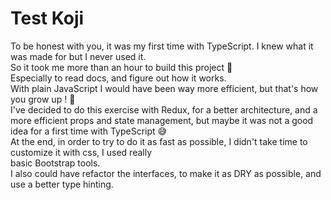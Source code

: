 # Test Koji

To be honest with you, it was my first time with TypeScript. I knew what it was made for but I never used it. <br/>
So it took me more than an hour to build this project :grimacing: <br/>
Especially to read docs, and figure out how it works. <br/>
With plain JavaScript I would have been way more efficient, but that's how you grow up ! :muscle: <br/>
I've decided to do this exercise with Redux, for a better architecture, and a more efficient props and state management,
but maybe it was not a good idea for a first time with TypeScript :sweat_smile: <br/>
At the end, in order to try to do it as fast as possible, I didn't take time to customize it with css, I used really <br/>
basic Bootstrap tools. <br/>
I also could have refactor the interfaces, to make it as DRY as possible, and use a better type hinting. <br/>
